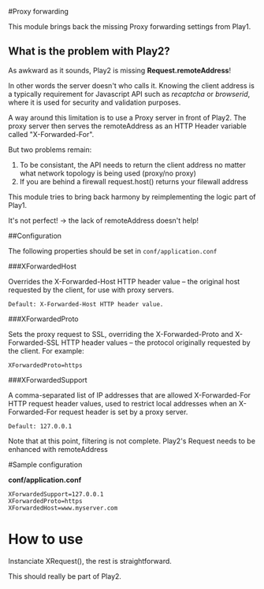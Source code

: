 #Proxy forwarding


This module brings back the missing Proxy forwarding settings from Play1.

## What is the problem with Play2?

As awkward as it sounds, Play2 is missing **Request.remoteAddress**!

In other words the server doesn't who calls it. Knowing the client address is a typically requirement for Javascript API such as _recaptcha_ or _browserid_, where it is used for security and validation purposes.

A way around this limitation is to use a Proxy server in front of Play2. The proxy server then serves the remoteAddress as an HTTP Header variable called "X-Forwarded-For".

But two problems remain:

1. To be consistant, the API needs to return the client address no matter what network topology is being used (proxy/no proxy)
2. If you are behind a firewall request.host() returns your filewall address



This module tries to bring back harmony by reimplementing the logic part of Play1.

It's not perfect! -> the lack of remoteAddress doesn't help!


##Configuration

The following properties should be set in `conf/application.conf`

###XForwardedHost

Overrides the X-Forwarded-Host HTTP header value – the original host requested by the client, for use with proxy servers.

    Default: X-Forwarded-Host HTTP header value.

###XForwardedProto

Sets the proxy request to SSL, overriding the X-Forwarded-Proto and X-Forwarded-SSL HTTP header values – the protocol originally requested by the client. For example:

    XForwardedProto=https

###XForwardedSupport

A comma-separated list of IP addresses that are allowed X-Forwarded-For HTTP request header values, used to restrict local addresses when an X-Forwarded-For request header is set by a proxy server.

    Default: 127.0.0.1

Note that at this point, filtering is not complete. Play2's Request needs to be enhanced with remoteAddress


#Sample configuration


**conf/application.conf**

```
XForwardedSupport=127.0.0.1
XForwardedProto=https
XForwardedHost=www.myserver.com
```

# How to use

Instanciate XRequest(), the rest is straightforward.

This should really be part of Play2.